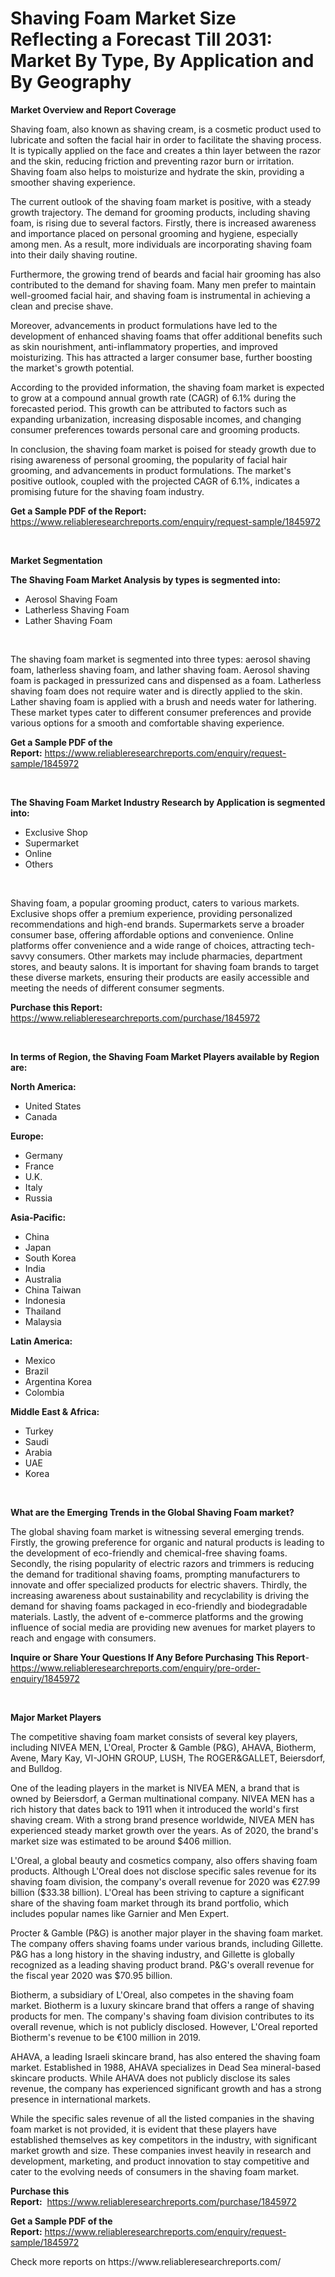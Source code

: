 <p><h1>Shaving Foam Market Size Reflecting a Forecast Till 2031: Market By Type, By Application and By Geography</h1></p><p><strong>Market Overview and Report Coverage</strong></p>
<p><p>Shaving foam, also known as shaving cream, is a cosmetic product used to lubricate and soften the facial hair in order to facilitate the shaving process. It is typically applied on the face and creates a thin layer between the razor and the skin, reducing friction and preventing razor burn or irritation. Shaving foam also helps to moisturize and hydrate the skin, providing a smoother shaving experience.</p><p>The current outlook of the shaving foam market is positive, with a steady growth trajectory. The demand for grooming products, including shaving foam, is rising due to several factors. Firstly, there is increased awareness and importance placed on personal grooming and hygiene, especially among men. As a result, more individuals are incorporating shaving foam into their daily shaving routine.</p><p>Furthermore, the growing trend of beards and facial hair grooming has also contributed to the demand for shaving foam. Many men prefer to maintain well-groomed facial hair, and shaving foam is instrumental in achieving a clean and precise shave.</p><p>Moreover, advancements in product formulations have led to the development of enhanced shaving foams that offer additional benefits such as skin nourishment, anti-inflammatory properties, and improved moisturizing. This has attracted a larger consumer base, further boosting the market's growth potential.</p><p>According to the provided information, the shaving foam market is expected to grow at a compound annual growth rate (CAGR) of 6.1% during the forecasted period. This growth can be attributed to factors such as expanding urbanization, increasing disposable incomes, and changing consumer preferences towards personal care and grooming products.</p><p>In conclusion, the shaving foam market is poised for steady growth due to rising awareness of personal grooming, the popularity of facial hair grooming, and advancements in product formulations. The market's positive outlook, coupled with the projected CAGR of 6.1%, indicates a promising future for the shaving foam industry.</p></p>
<p><strong>Get a Sample PDF of the Report:</strong> <a href="https://www.reliableresearchreports.com/enquiry/request-sample/1845972">https://www.reliableresearchreports.com/enquiry/request-sample/1845972</a></p>
<p>&nbsp;</p>
<p><strong>Market Segmentation</strong></p>
<p><strong>The Shaving Foam Market Analysis by types is segmented into:</strong></p>
<p><ul><li>Aerosol Shaving Foam</li><li>Latherless Shaving Foam</li><li>Lather Shaving Foam</li></ul></p>
<p>&nbsp;</p>
<p><p>The shaving foam market is segmented into three types: aerosol shaving foam, latherless shaving foam, and lather shaving foam. Aerosol shaving foam is packaged in pressurized cans and dispensed as a foam. Latherless shaving foam does not require water and is directly applied to the skin. Lather shaving foam is applied with a brush and needs water for lathering. These market types cater to different consumer preferences and provide various options for a smooth and comfortable shaving experience.</p></p>
<p><strong>Get a Sample PDF of the Report:</strong>&nbsp;<a href="https://www.reliableresearchreports.com/enquiry/request-sample/1845972">https://www.reliableresearchreports.com/enquiry/request-sample/1845972</a></p>
<p>&nbsp;</p>
<p><strong>The Shaving Foam Market Industry Research by Application is segmented into:</strong></p>
<p><ul><li>Exclusive Shop</li><li>Supermarket</li><li>Online</li><li>Others</li></ul></p>
<p>&nbsp;</p>
<p><p>Shaving foam, a popular grooming product, caters to various markets. Exclusive shops offer a premium experience, providing personalized recommendations and high-end brands. Supermarkets serve a broader consumer base, offering affordable options and convenience. Online platforms offer convenience and a wide range of choices, attracting tech-savvy consumers. Other markets may include pharmacies, department stores, and beauty salons. It is important for shaving foam brands to target these diverse markets, ensuring their products are easily accessible and meeting the needs of different consumer segments.</p></p>
<p><strong>Purchase this Report:</strong>&nbsp; <a href="https://www.reliableresearchreports.com/purchase/1845972">https://www.reliableresearchreports.com/purchase/1845972</a></p>
<p>&nbsp;</p>
<p><strong>In terms of Region, the Shaving Foam Market Players available by Region are:</strong></p>
<p>
    <p> <strong> North America: </strong>
        <ul>
            <li>United States</li>
            <li>Canada</li>
        </ul>
        </p> 
    <p> <strong> Europe: </strong>
        <ul>
            <li>Germany</li>
            <li>France</li>
            <li>U.K.</li>
            <li>Italy</li>
            <li>Russia</li>
        </ul>
        </p> 
    <p> <strong> Asia-Pacific: </strong>
        <ul>
            <li>China</li>
            <li>Japan</li>
            <li>South Korea</li>
            <li>India</li>
            <li>Australia</li>
            <li>China Taiwan</li>
            <li>Indonesia</li>
            <li>Thailand</li>
            <li>Malaysia</li>
        </ul>
        </p> 
    <p> <strong> Latin America: </strong>
        <ul>
            <li>Mexico</li>
            <li>Brazil</li>
            <li>Argentina Korea</li>
            <li>Colombia</li>
        </ul>
        </p> 
    <p> <strong> Middle East & Africa: </strong>
        <ul>
            <li>Turkey</li>
            <li>Saudi</li>
            <li>Arabia</li>
            <li>UAE</li>
            <li>Korea</li>
        </ul>
    </p>
    </p>
<p>&nbsp;</p>
<p><strong>What are the Emerging Trends in the Global Shaving Foam market?</strong></p>
<p><p>The global shaving foam market is witnessing several emerging trends. Firstly, the growing preference for organic and natural products is leading to the development of eco-friendly and chemical-free shaving foams. Secondly, the rising popularity of electric razors and trimmers is reducing the demand for traditional shaving foams, prompting manufacturers to innovate and offer specialized products for electric shavers. Thirdly, the increasing awareness about sustainability and recyclability is driving the demand for shaving foams packaged in eco-friendly and biodegradable materials. Lastly, the advent of e-commerce platforms and the growing influence of social media are providing new avenues for market players to reach and engage with consumers.</p></p>
<p><strong>Inquire or Share Your Questions If Any Before Purchasing This Report</strong>- <a href="https://www.reliableresearchreports.com/enquiry/pre-order-enquiry/1845972">https://www.reliableresearchreports.com/enquiry/pre-order-enquiry/1845972</a></p>
<p>&nbsp;</p>
<p><strong>Major Market Players</strong></p>
<p><p>The competitive shaving foam market consists of several key players, including NIVEA MEN, L'Oreal, Procter & Gamble (P&G), AHAVA, Biotherm, Avene, Mary Kay, VI-JOHN GROUP, LUSH, The ROGER&GALLET, Beiersdorf, and Bulldog. </p><p>One of the leading players in the market is NIVEA MEN, a brand that is owned by Beiersdorf, a German multinational company. NIVEA MEN has a rich history that dates back to 1911 when it introduced the world's first shaving cream. With a strong brand presence worldwide, NIVEA MEN has experienced steady market growth over the years. As of 2020, the brand's market size was estimated to be around $406 million.</p><p>L'Oreal, a global beauty and cosmetics company, also offers shaving foam products. Although L'Oreal does not disclose specific sales revenue for its shaving foam division, the company's overall revenue for 2020 was €27.99 billion ($33.38 billion). L'Oreal has been striving to capture a significant share of the shaving foam market through its brand portfolio, which includes popular names like Garnier and Men Expert.</p><p>Procter & Gamble (P&G) is another major player in the shaving foam market. The company offers shaving foams under various brands, including Gillette. P&G has a long history in the shaving industry, and Gillette is globally recognized as a leading shaving product brand. P&G's overall revenue for the fiscal year 2020 was $70.95 billion.</p><p>Biotherm, a subsidiary of L'Oreal, also competes in the shaving foam market. Biotherm is a luxury skincare brand that offers a range of shaving products for men. The company's shaving foam division contributes to its overall revenue, which is not publicly disclosed. However, L'Oreal reported Biotherm's revenue to be €100 million in 2019.</p><p>AHAVA, a leading Israeli skincare brand, has also entered the shaving foam market. Established in 1988, AHAVA specializes in Dead Sea mineral-based skincare products. While AHAVA does not publicly disclose its sales revenue, the company has experienced significant growth and has a strong presence in international markets.</p><p>While the specific sales revenue of all the listed companies in the shaving foam market is not provided, it is evident that these players have established themselves as key competitors in the industry, with significant market growth and size. These companies invest heavily in research and development, marketing, and product innovation to stay competitive and cater to the evolving needs of consumers in the shaving foam market.</p></p>
<p><strong>Purchase this Report:</strong>&nbsp;&nbsp;<a href="https://www.reliableresearchreports.com/purchase/1845972">https://www.reliableresearchreports.com/purchase/1845972</a></p>
<p></p>
<p><strong>Get a Sample PDF of the Report:</strong>&nbsp;<a href="https://www.reliableresearchreports.com/enquiry/request-sample/1845972">https://www.reliableresearchreports.com/enquiry/request-sample/1845972</a></p>
<p>Check more reports on https://www.reliableresearchreports.com/</p>